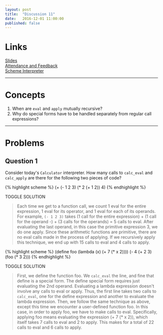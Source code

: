 ```yaml
---
layout: post
title:  "Discussion 11"
date:   2016-12-01 11:00:00
published: false
---
```


# Links

[Slides](https://docs.google.com/presentation/d/1EvIBXCCXNqHtvYxb-75pgG3ruqsq694IPUT-DyxHaHo/edit?usp=sharing)  
[Attendance and Feedback](https://docs.google.com/forms/d/e/1FAIpQLSeYmt2n87zBIj8xHmBEEvmilIbRwLwTUOEV0oEJnsal7JAaNQ/viewform)  
[Scheme Interpreter](http://cs61a.org/assets/interpreter/scheme)

---

# Concepts  
1. When are `eval` and `apply` mutually recursive?
2. Why do special forms have to be handled separately from regular call expressions?

---

# Problems

## Question 1
Consider today's `Calculator` interpreter. How many calls to `calc_eval` and `calc_apply` are there for the following two pieces of code?

{% highlight scheme %}
(+ (- 1 2 3) (* 2 (+ 1 2)) 4)
{% endhighlight %}

<a class="btn btn-default solution-toggle">TOGGLE SOLUTION</a>
<blockquote class="solution">
Each time we get to a function call, we count 1 eval for the entire expression, 1 eval for its operator, and 1 eval for each of its operands. For example, <code>(- 1 2 3)</code> takes (1 call for the entire expression) + (1 call for the operand -) + (3 calls for the operands) = 5 calls to eval. After evaluating the last operand, in this case the primitive expression 3, we do one apply. Since these arithmetic functions are primitive, there are no eval calls made in the process of applying. If we recursively apply this technique, we end up with 15 calls to eval and 4 calls to apply.
</blockquote>

{% highlight scheme %}
(define foo (lambda (x) (+ 7 (* x 2))))
(- 4 (+ 2 3) (foo (* 3 2)))
{% endhighlight %}

<a class="btn btn-default solution-toggle-2">TOGGLE SOLUTION</a>
<blockquote class="solution-2">
First, we define the function foo. We <code>calc_eval</code> the line, and fine that define is a special form. The define special form requires just evaluating the 2nd operand. Evaluating a lambda expression doesn't involve any calls to eval or apply. Thus, the first line takes two calls to <code>calc_eval</code>, one for the define expression and another to evaluate the lambda expression. Then, we follow the same technique as above, except this time we encounter a user-defined function foo. In this case, in order to apply foo, we have to make calls to eval. Specifically, applying foo means evaluating the expression (+ 7 (* x 2)), which itself takes 7 calls to eval and 2 to apply. This makes for a total of 22 calls to eval and 6 calls to apply.
</blockquote>
